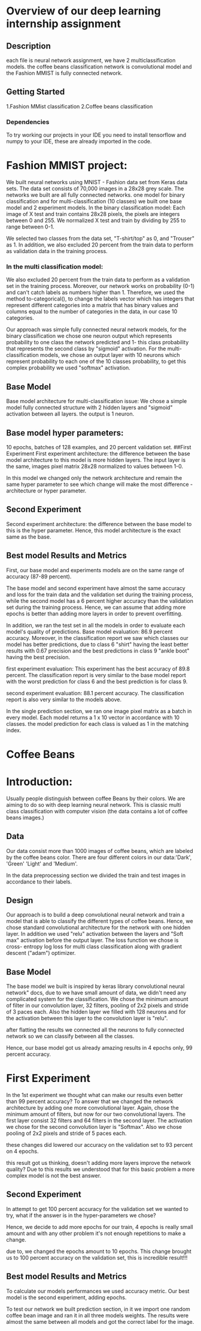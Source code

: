 # Overview of our deep learning internship assignment


## Description

each file is neural network assignment, we have 2 multiclassification models.
the coffee beans classification network is convolutional model and the Fashion MMIST is fully connected network.

## Getting Started
1.Fashion MMist classification
2.Coffee beans classification

### Dependencies

To try working our projects in your IDE you need to install tensorflow and numpy to your IDE, these are already imported in the code.

# Fashion MMIST project:
We built neural networks using MNIST - Fashion data set from Keras data sets.
The data set consists of 70,000 images in a 28x28 grey scale.
The networks we built are all fully connected networks. one model for binary classification and for multi-classification (10 classes) we built one base model and 2 experiment models.
In the binary classification model:
Each image of X test and train contains 28x28 pixels, the pixels are integers between 0 and 255. 
We normalized X test and train by dividing by 255 to range between  0-1.

We selected two classes from the data set, "T-shirt/top" as 0, and "Trouser" as 1.
In addition, we also excluded 20 percent from the train data to perform as validation data in the training process.

### In the multi classification model:
We also excluded 20 percent from the train data to perform as a validation set in the training process.
Moreover, our network works on probability (0-1) and can't catch labels as numbers higher than 1.
Therefore, we used the method to-categorical(), to change the labels vector which has integers that represent different categories into a matrix that has binary values and columns equal to the number of categories in the data, in our case 10 categories.

Our approach was simple fully connected neural network models, for the binary classification we chose one neuron output which
represents probability to one class the network predicted and 1- this class probability that represents the second class by "sigmoid" activation.
For the multi-classification models, we chose an output layer with 10 neurons which represent probability to each one of the 10 classes probability, to get this complex probability we used "softmax" activation.

## Base Model
Base model architecture for multi-classification issue:
We chose a simple model fully connected structure with 2 hidden layers and "sigmoid" activation between all layers. the output is 1 neuron.

## Base model hyper parameters:
10 epochs, batches of 128 examples, and 20 percent validation set.
##First Experiment
First experiment architecture:
the difference between the base model architecture to this model is more hidden layers.
The input layer is the same, images pixel matrix 28x28 normalized to values between 1-0.

In this model we changed only the network architecture and remain the same hyper parameter to see which change will make the most difference - architecture or hyper parameter.

## Second Experiment
Second experiment architecture:
the difference between the base model to this is the hyper parameter.
Hence, this model architecture is the exact same as the base.

## Best model Results and Metrics
First, our base model and experiments models are on the same range of accuracy (87-89 percent).

The base model and second experiment have almost the same accuracy and loss for the train data and the validation set during the training process, while the second model has a 6 percent higher accuracy than the validation set during the training process.
Hence, we can assume that adding more epochs is better than adding more layers in order to prevent overfitting.

In addition, we ran the test set in all the models in order to evaluate each model's quality of predictions.
Base model evaluation:
86.9 percent accuracy.
Moreover, in the classification report we saw which classes our model has better predictions, due to class 6 "shirt" having the least better results with 0.67 precision and the best predictions in class 9 "ankle boot" having the best precision.

first experiment evaluation:
This experiment has the best accuracy of 89.8 percent.
The classification report is very similar to the base model report with the worst prediction for class 6 and the best prediction is for class 9.

second experiment evaluation:
88.1 percent accuracy.
The classification report is also very similar to the models above.

In the single prediction section, we ran one image pixel matrix as a batch in every model.
Each model returns a 1 x 10 vector in accordance with 10 classes. the model prediction for each class is valued as 1 in the matching index.

# Coffee Beans 
# Introduction:
Usually people distinguish between coffee Beans by their colors.
We are aiming to do so with deep learning neural network.
This is classic multi class classification with computer vision (the data contains a lot of coffee beans images.)

## Data
Our data consist more than 1000 images of coffee beans, which are labeled by the coffee beans color.
There are four different colors in our data:'Dark', 'Green' 'Light' and 'Medium'.

In the data preprocessing section we divided the train and test images in accordance to their labels.

## Design
Our approach is to build a deep convolutional neural network and train a model that is able to classify the different types of coffee beans. Hence, we chose standard convolutional architecture for the network with one hidden layer.
In addition we used "relu" activation between the layers and "Soft max" activation before the output layer.
The loss function we chose is cross- entropy log loss for multi class classification along with gradient descent ("adam") optimizer. 

## Base Model
The base model we built is inspired by keras library convolutional neural network" docs, due to we have small amount of data, we didn't need any complicated system for the classification.
We chose the minimum amount of filter in our convolution layer, 32 filters, pooling of 2x2 pixels and stride of 3 paces each.
Also the hidden layer we filled with 128 neurons and for the activation between this layer to the convolution layer is "relu".

after flatting the results we connected all the neurons to fully connected network so we can classify between all the classes.

Hence, our base model got us already amazing results in 4 epochs only, 99 percent accuracy.

# First Experiment
In the 1st experiment we thought what can make our results even better than 99 percent accuracy? 
To answer that we changed the network architecture by adding one more convolutional layer.
Again, chose the minimum amount of filters, but now for our two convolutional layers.
The first layer consist 32 filters and 64 filters in the second layer.
The activation we chose for the second convolution layer is "Softmax".
Also we chose pooling of 2x2 pixels and stride of 5 paces each.

these changes did lowered our accuracy on the validation set to 93 percent on 4 epochs.

this result got us thinking, doesn't adding more layers improve the network quality?
Due to this results we understood that for this basic problem a more complex model is not the best answer.

## Second Experiment

In attempt to get 100 percent accuracy for the validation set we wanted to try, what if the answer is in the hyper-parameters we chose?

Hence, we decide to add more epochs for our train, 4 epochs is really small amount and with any other problem it's not enough repetitions to make a change.

due to, we changed the epochs amount to 10 epochs.
This change brought us to 100 percent accuracy on the validation set, this is incredible result!!!

## Best model Results and Metrics
To calculate our models performances we used accuracy metric.
Our best model is the second experiment, adding epochs.

To test our network we built prediction section, in it we import one random coffee bean image and ran it in all three models weights.
The results were almost the same between all models and got the correct label for the image.

